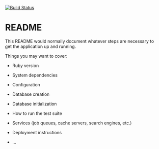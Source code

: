 [![Build Status](https://travis-ci.org/pavelperkin/restaurant_api.svg?branch=master)](https://travis-ci.org/pavelperkin/restaurant_api)

# README

This README would normally document whatever steps are necessary to get the
application up and running.

Things you may want to cover:

* Ruby version

* System dependencies

* Configuration

* Database creation

* Database initialization

* How to run the test suite

* Services (job queues, cache servers, search engines, etc.)

* Deployment instructions

* ...
